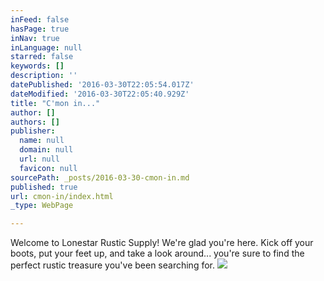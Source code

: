 ```yaml
---
inFeed: false
hasPage: true
inNav: true
inLanguage: null
starred: false
keywords: []
description: ''
datePublished: '2016-03-30T22:05:54.017Z'
dateModified: '2016-03-30T22:05:40.929Z'
title: "C'mon in..."
author: []
authors: []
publisher:
  name: null
  domain: null
  url: null
  favicon: null
sourcePath: _posts/2016-03-30-cmon-in.md
published: true
url: cmon-in/index.html
_type: WebPage

---
```

Welcome to Lonestar
Rustic Supply!  We're glad you're here.  Kick off your boots, put
your feet up, and take a look around... you're sure to find the perfect rustic
treasure you've been searching for. ![](https://the-grid-user-content.s3-us-west-2.amazonaws.com/cc7c90ca-a884-4280-a8ef-7497481d6d0b.jpg)
